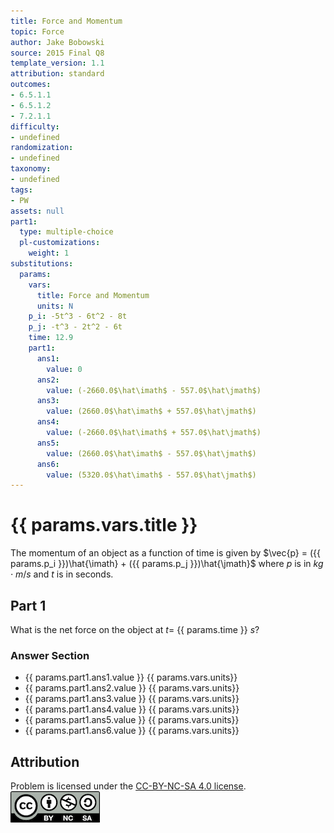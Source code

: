 ```yaml
---
title: Force and Momentum
topic: Force
author: Jake Bobowski
source: 2015 Final Q8
template_version: 1.1
attribution: standard
outcomes:
- 6.5.1.1
- 6.5.1.2
- 7.2.1.1
difficulty:
- undefined
randomization:
- undefined
taxonomy:
- undefined
tags:
- PW
assets: null
part1:
  type: multiple-choice
  pl-customizations:
    weight: 1
substitutions:
  params:
    vars:
      title: Force and Momentum
      units: N
    p_i: -5t^3 - 6t^2 - 8t
    p_j: -t^3 - 2t^2 - 6t
    time: 12.9
    part1:
      ans1:
        value: 0
      ans2:
        value: (-2660.0$\hat\imath$ - 557.0$\hat\jmath$)
      ans3:
        value: (2660.0$\hat\imath$ + 557.0$\hat\jmath$)
      ans4:
        value: (-2660.0$\hat\imath$ + 557.0$\hat\jmath$)
      ans5:
        value: (2660.0$\hat\imath$ - 557.0$\hat\jmath$)
      ans6:
        value: (5320.0$\hat\imath$ - 557.0$\hat\jmath$)
---
```

# {{ params.vars.title }}
The momentum of an object as a function of time is given by $\vec{p} = ({{ params.p_i }})\hat{\imath} + ({{ params.p_j }})\hat{\jmath}$ where $p$ is in $kg\cdot m/s$ and $t$ is in seconds.
## Part 1

What is the net force on the object at $t=$ {{ params.time }} $s$?

### Answer Section

- {{ params.part1.ans1.value }} {{ params.vars.units}}
- {{ params.part1.ans2.value }} {{ params.vars.units}}
- {{ params.part1.ans3.value }} {{ params.vars.units}}
- {{ params.part1.ans4.value }} {{ params.vars.units}}
- {{ params.part1.ans5.value }} {{ params.vars.units}}
- {{ params.part1.ans6.value }} {{ params.vars.units}}

## Attribution

Problem is licensed under the [CC-BY-NC-SA 4.0 license](https://creativecommons.org/licenses/by-nc-sa/4.0/).<br> ![The Creative Commons 4.0 license requiring attribution-BY, non-commercial-NC, and share-alike-SA license.](https://raw.githubusercontent.com/firasm/bits/master/by-nc-sa.png)